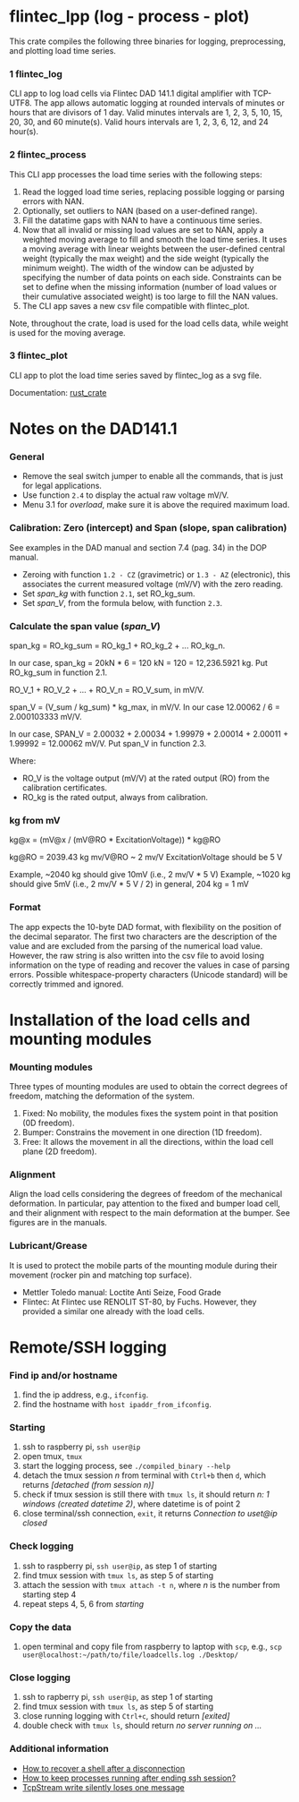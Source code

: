 # flintec_lpp (log - process - plot)
This crate compiles the following three binaries for logging, preprocessing, and plotting load time series.

### 1 flintec_log
CLI app to log load cells via Flintec DAD 141.1 digital amplifier with TCP-UTF8.
The app allows automatic logging at rounded intervals of minutes or hours that are divisors of 1 day.
Valid minutes intervals are 1, 2, 3, 5, 10, 15, 20, 30, and 60 minute(s).
Valid hours intervals are 1, 2, 3, 6, 12, and 24 hour(s).

### 2 flintec_process
This CLI app processes the load time series with the following steps:
1. Read the logged load time series, replacing possible logging or parsing errors with NAN.
2. Optionally, set outliers to NAN (based on a user-defined range).
3. Fill the datatime gaps with NAN to have a continuous time series.
4. Now that all invalid or missing load values are set to NAN, apply a weighted moving average to fill and smooth the load time series.
It uses a moving average with linear weights between the user-defined central weight (typically the max weight) and the side weight (typically the minimum weight).
The width of the window can be adjusted by specifying the number of data points on each side.
Constraints can be set to define when the missing information (number of load values or their cumulative associated weight) is too large to fill the NAN values.
5. The CLI app saves a new csv file compatible with flintec_plot.

Note, throughout the crate, load is used for the load cells data, while weight is used for the moving average.

### 3 flintec_plot
CLI app to plot the load time series saved by flintec_log as a svg file.

Documentation: [rust_crate](https://docs.rs/flintec_lpp/0.1.5/flintec_lpp/)

# Notes on the DAD141.1

### General
* Remove the seal switch jumper to enable all the commands, that is just for legal applications.
* Use function ``2.4`` to display the actual raw voltage mV/V.
* Menu 3.1 for *overload*, make sure it is above the required maximum load.

### Calibration: Zero (intercept) and Span (slope, span calibration)
See examples in the DAD manual and section 7.4 (pag. 34) in the DOP manual.
* Zeroing with function ``1.2 - CZ`` (gravimetric) or ``1.3 - AZ`` (electronic), this associates the current measured voltage (mV/V) with the zero reading.
* Set *span_kg* with function ``2.1``, set RO_kg_sum.
* Set *span_V*, from the formula below, with function ``2.3``.

### Calculate the span value (*span_V*)
span_kg = RO_kg_sum = RO_kg_1 + RO_kg_2 + ... RO_kg_n.

In our case, span_kg = 20kN * 6 = 120 kN = 120 = 12,236.5921 kg.
Put RO_kg_sum in function 2.1.

RO_V_1 + RO_V_2 + ... + RO_V_n = RO_V_sum, in mV/V.

span_V = (V_sum / kg_sum) * kg_max, in mV/V. In our case 12.00062 / 6 = 2.000103333 mV/V.

In our case, SPAN_V = 2.00032 + 2.00034 + 1.99979 + 2.00014 + 2.00011 + 1.99992 = 12.00062 mV/V.
Put span_V in function 2.3.

Where:
* RO_V is the voltage output (mV/V) at the rated output (RO) from the calibration certificates.
* RO_kg is the rated output, always from calibration.

### kg from mV
kg@x = (mV@x / (mV@RO * ExcitationVoltage)) * kg@RO

kg@RO = 2039.43 kg
mv/V@RO ~ 2 mv/V
ExcitationVoltage should be 5 V

Example, ~2040 kg should give 10mV (i.e., 2 mv/V * 5 V)
Example, ~1020 kg should give 5mV (i.e., 2 mv/V * 5 V / 2)
in general, 204 kg = 1 mV

### Format
The app expects the 10-byte DAD format, with flexibility on the position of the decimal separator.
The first two characters are the description of the value and are excluded from the parsing of the numerical load value.
However, the raw string is also written into the csv file to avoid losing information on the type of reading and recover the values in case of parsing errors.
Possible whitespace-property characters (Unicode standard) will be correctly trimmed and ignored.

# Installation of the load cells and mounting modules

### Mounting modules
Three types of mounting modules are used to obtain the correct degrees of freedom, matching the deformation of the system.
1. Fixed: No mobility, the modules fixes the system point in that position (0D freedom).
2. Bumper: Constrains the movement in one direction (1D freedom).
3. Free: It allows the movement in all the directions, within the load cell plane (2D freedom).

### Alignment
Align the load cells considering the degrees of freedom of the mechanical deformation.
In particular, pay attention to the fixed and bumper load cell, and their alignment with respect to the main deformation at the bumper.
See figures are in the manuals.

### Lubricant/Grease
It is used to protect the mobile parts of the mounting module during their movement (rocker pin and matching top surface).
* Mettler Toledo manual: Loctite Anti Seize, Food Grade
* Flintec: At Flintec use RENOLIT ST-80, by Fuchs. However, they provided a similar one already with the load cells.

# Remote/SSH logging

### Find ip and/or hostname
1. find the ip address, e.g., ``ifconfig``.
2. find the hostname with ``host ipaddr_from_ifconfig``.

### Starting
1. ssh to raspberry pi, ``ssh user@ip``
2. open tmux, ``tmux``
3. start the logging process, see ``./compiled_binary --help``
4. detach the tmux session *n* from terminal with ``Ctrl+b`` then ``d``, which returns *[detached (from session n)]*
5. check if tmux session is still there with ``tmux ls``, it should return *n: 1 windows (created datetime 2)*, where datetime is of point 2
6. close terminal/ssh connection, ``exit``, it returns *Connection to uset@ip closed* 

### Check logging
1. ssh to raspberry pi, ``ssh user@ip``, as step 1 of starting
2. find tmux session with ``tmux ls``, as step 5 of starting
3. attach the session with ``tmux attach -t n``, where *n* is the number from starting step 4
4. repeat steps 4, 5, 6 from *starting*

### Copy the data
1. open terminal and copy file from raspberry to laptop with ``scp``, e.g., ``scp user@localhost:~/path/to/file/loadcells.log ./Desktop/``

### Close logging
1. ssh to rapberry pi, ``ssh user@ip``, as step 1 of starting
2. find tmux session with ``tmux ls``, as step 5 of starting
3. close running logging with ``Ctrl+c``, should return *[exited]*
4. double check with ``tmux ls``, should return *no server running on ...*

### Additional information
* [How to recover a shell after a disconnection](https://unix.stackexchange.com/questions/22781/how-to-recover-a-shell-after-a-disconnection)
* [How to keep processes running after ending ssh session?](https://askubuntu.com/questions/8653/how-to-keep-processes-running-after-ending-ssh-session)
* [TcpStream write silently loses one message](https://users.rust-lang.org/t/tcpstream-write-silently-loses-one-message/38206)
